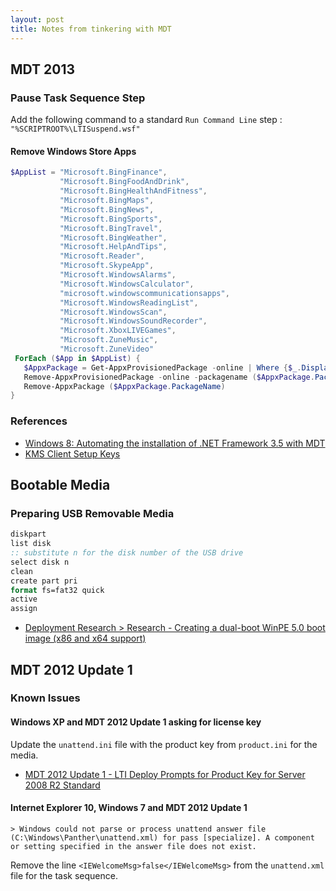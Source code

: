 ```yaml
---
layout: post
title: Notes from tinkering with MDT
---
```


## MDT 2013
### Pause Task Sequence Step
Add the following command to a standard `Run Command Line` step : `"%SCRIPTROOT%\LTISuspend.wsf"`

#### Remove Windows Store Apps

~~~~ ps1
$AppList = "Microsoft.BingFinance",
           "Microsoft.BingFoodAndDrink",
           "Microsoft.BingHealthAndFitness",
           "Microsoft.BingMaps",
           "Microsoft.BingNews",
           "Microsoft.BingSports",
           "Microsoft.BingTravel",
           "Microsoft.BingWeather",
           "Microsoft.HelpAndTips",
           "Microsoft.Reader",
           "Microsoft.SkypeApp",
           "Microsoft.WindowsAlarms",
           "Microsoft.WindowsCalculator",
           "microsoft.windowscommunicationsapps",
           "Microsoft.WindowsReadingList",
           "Microsoft.WindowsScan",
           "Microsoft.WindowsSoundRecorder",
           "Microsoft.XboxLIVEGames",
           "Microsoft.ZuneMusic",
           "Microsoft.ZuneVideo"
 ForEach ($App in $AppList) {
   $AppxPackage = Get-AppxProvisionedPackage -online | Where {$_.DisplayName -eq $App}
   Remove-AppxProvisionedPackage -online -packagename ($AppxPackage.PackageName)
   Remove-AppxPackage ($AppxPackage.PackageName)
}
~~~~

### References
* [Windows 8: Automating the installation of .NET Framework 3.5 with MDT](http://blogs.technet.com/b/deploymentguys/archive/2012/11/13/windows-8-automating-the-installation-of-net-framework-3-5-with-mdt.aspx)
* [KMS Client Setup Keys](http://technet.microsoft.com/en-us/library/ff793421.aspx)

## Bootable Media
### Preparing USB Removable Media
~~~~ bat
diskpart
list disk
:: substitute n for the disk number of the USB drive
select disk n
clean
create part pri
format fs=fat32 quick
active
assign
~~~~

* [Deployment Research > Research - Creating a dual-boot WinPE 5.0 boot image (x86 and x64 support)](http://www.deploymentresearch.com/Research/tabid/62/EntryId/111/Creating-a-dual-boot-WinPE-5-0-boot-image-x86-and-x64-support.aspx)

## MDT 2012 Update 1
### Known Issues
#### Windows XP and MDT 2012 Update 1 asking for license key
Update the `unattend.ini` file with the product key from `product.ini` for the media.

* [MDT 2012 Update 1 - LTI Deploy Prompts for Product Key for Server 2008 R2 Standard](http://social.technet.microsoft.com/Forums/en-US/08d49431-f5ed-46e4-88f2-084dde8e4700/mdt-2012-update-1-lti-deploy-prompts-for-product-key-for-server-2008-r2-standard?forum=mdt)

#### Internet Explorer 10, Windows 7 and MDT 2012 Update 1

	> Windows could not parse or process unattend answer file (C:\Windows\Panther\unattend.xml) for pass [specialize]. A component or setting specified in the answer file does not exist.

Remove the line `<IEWelcomeMsg>false</IEWelcomeMsg>` from the `unattend.xml` file for the task sequence.
